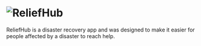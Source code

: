 # ![ReliefHub](https://github.com/omerterci/ReliefHub/assets/65093675/2c5d312d-d25a-4af2-88c8-acfae6ec41a4)
ReliefHub is a disaster recovery app and was designed to make it easier for people affected by a disaster to reach help.
